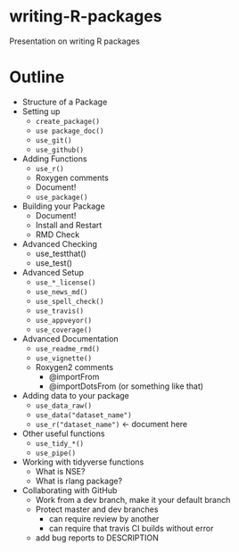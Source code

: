 # writing-R-packages
Presentation on writing R packages

# Outline
- Structure of a Package
- Setting up
  - `create_package()`
  - `use package_doc()`
  - `use_git()`
  - `use_github()`
- Adding Functions
  - `use_r()`
  - Roxygen comments
  - Document!
  - `use_package()`
- Building your Package
  - Document!
  - Install and Restart
  - RMD Check
- Advanced Checking
  - use_testthat()
  - use_test()
- Advanced Setup
  - `use_*_license()`
  - `use_news_md()`
  - `use_spell_check()`
  - `use_travis()`
  - `use_appveyor()`
  - `use_coverage()`
- Advanced Documentation
  - `use_readme_rmd()`
  - `use_vignette()`
  - Roxygen2 comments
    - @importFrom
    - @importDotsFrom (or something like that)
- Adding data to your package
  - `use_data_raw()`
  - `use_data("dataset_name")`
  - `use_r("dataset_name")` <- document here
- Other useful functions
  - `use_tidy_*()`
  - `use_pipe()`
- Working with tidyverse functions
  - What is NSE?
  - What is rlang package?
- Collaborating with GitHub
  - Work from a dev branch, make it your default branch
  - Protect master and dev branches
    - can require review by another
    - can require that travis CI builds without error
  - add bug reports to DESCRIPTION
  
  
  
